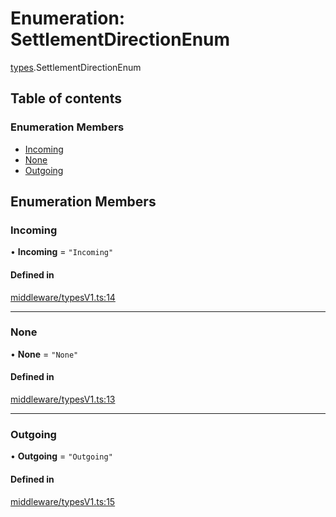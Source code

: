 # Enumeration: SettlementDirectionEnum

[types](../wiki/types).SettlementDirectionEnum

## Table of contents

### Enumeration Members

- [Incoming](../wiki/types.SettlementDirectionEnum#incoming)
- [None](../wiki/types.SettlementDirectionEnum#none)
- [Outgoing](../wiki/types.SettlementDirectionEnum#outgoing)

## Enumeration Members

### Incoming

• **Incoming** = ``"Incoming"``

#### Defined in

[middleware/typesV1.ts:14](https://github.com/PolymeshAssociation/polymesh-sdk/blob/88db4a91/src/middleware/typesV1.ts#L14)

___

### None

• **None** = ``"None"``

#### Defined in

[middleware/typesV1.ts:13](https://github.com/PolymeshAssociation/polymesh-sdk/blob/88db4a91/src/middleware/typesV1.ts#L13)

___

### Outgoing

• **Outgoing** = ``"Outgoing"``

#### Defined in

[middleware/typesV1.ts:15](https://github.com/PolymeshAssociation/polymesh-sdk/blob/88db4a91/src/middleware/typesV1.ts#L15)
